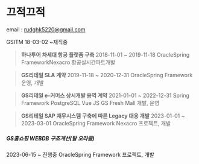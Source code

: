 # 끄적끄적

email : rudghk5220@gmail.com

GSITM 18-03-02 ~재직중

> **하나투어 차세대 항공 플랫폼 구축**
> 2018-11-01 ~ 2019-11-18
> OracleSpring FrameworkNexacro
> 항공실시간파트개발

> **GS리테일  SLA 계약** 
> 2019-11-18 ~ 2020-12-31 
> OracleSpring Framework 
> 운영, 개발

>**GS리테일 e-커머스 상시개발 용역 계약**
>2021-01-01 ~ 2022-12-31
>Spring Framework PostgreSQL Vue JS
>GS Fresh Mall 개발, 운영 

>**GS리테일 SAP 재무시스템 구축에 따른 Legacy 대응 개발**
>2023-01-01 ~ 2023-03-01
>OracleSpring Framework Nexacro
>프로젝트, 개발

##### GS홈쇼핑 WEBDB 구조개선(탈 오라클)
2023-06-15 ~ 진행중
OracleSpring Framework
프로젝트, 개발



<!--stackedit_data:
eyJoaXN0b3J5IjpbNzEwMTcwNzAxLDg3NDA1NDIwMywtMjExNz
I0NTM3MywtNTgxMDM2ODUsNzgxODY0Myw1MjU0NTkzODEsLTEw
NjQxMDA4OTYsMTkxNDQ1OTg2OCwtOTQ5OTQwNzkyLDM0MDE2NT
IzMF19
-->